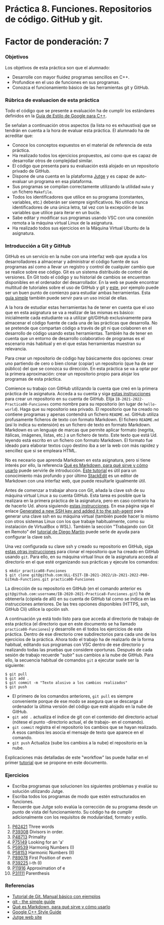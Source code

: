 # Práctica 8. Funciones. Repositorios de código. GitHub y git.

# Factor de ponderación: 7

### Objetivos
Los objetivos de esta práctica son que el alumnado:
* Desarrolle con mayor fluidez programas sencillos en C++.
* Profundice en el uso de funciones en sus programas.
* Conozca el funcionamiento básico de las herramientas git y GitHub.

### Rúbrica de evaluacion de esta práctica
Todo el código que se presente a evaluación ha de cumplir los estándares definidos en la 
[Guía de Estilo de Google para C++](https://google.github.io/styleguide/cppguide.html).

Se señalan a continuación otros aspectos (la lista no es exhaustiva) que se tendrán en cuenta a la hora de evaluar esta práctica.
El alumnado ha de acreditar que:

* Conoce los conceptos expuestos en el material de referencia de esta práctica.
* Ha realizado todos los ejercicios propuestos, así como que es capaz de desarrollar otros de complejidad similar.
* El código que presenta para su evaluación está alojado en un repositorio privado de GitHub.
* Dispone de una cuenta en la plataforma [Jutge](https://jutge.org/) y es capaz de auto-evaluar un programa en esa plataforma.
* Sus programas se compilan correctamente utilizando la utilidad `make` y un fichero `Makefile`.
* Todos los identificadores que utilice en su programa (constantes, variables, etc.) deberán ser
  siempre significativos. No utilice nunca identificadores de una única letra, tal vez con la excepción de las
  variables que utilice para iterar en un bucle.
* Sabe editar y modificar sus programas usando VSC con una conexión remota a la máquina virtual Linux de la asignatura.
* Ha realizado todos sus ejercicios en la Máquina Virtual Ubuntu de la asignatura.

### Introducción a Git y GitHub
GitHub es un servicio en la nube con una interfaz web que ayuda a los desarrolladores a almacenar y administrar el código
fuente de sus programas así como a llevar un registro y control de cualquier cambio que se realice sobre ese código. 
Git es un sistema distribuido de control de versiones.
En Git todo el código y su historial de cambios se encuentran disponibles en el ordenador del desarrollador.
En la web se puede encontrar multitud de tutoriales sobre el uso de GitHub y git y
[este](https://www.diegocmartin.com/tutorial-git/), por ejemplo puede ser un buen punto de comienzo para estudiar
ambas herramientas.
Esta [guía simple](https://rogerdudler.github.io/git-guide/) también puede servir para un uso inicial de ellas.

A la hora de estudiar estas herramientas ha de tener en cuenta que el uso que en esta asignatura se va a
realizar de las mismas es básico: inicialmente cada estudiante va a utilizar git/GitHub exclusivamente para almacenar el
código fuente de cada una de las prácticas que desarrolla. 
No se pretende que compartan código a través de git ni que colaboren en el desarrollo de código usando estas
herramientas.
También ha de tener en cuenta que un entorno de desarrollo colaborativo de programas es el escenario más
habitual y en el que estas herramientas muestran su relevancia.

Para crear un repositorio de código hay básicamente dos opciones: crear uno partiendo de cero o bien clonar
(copiar) un repositorio (que ha de ser público) del que se conozca su dirección.
En esta práctica se va a optar por la primera aproximación: crear un repositorio propio para alojar los
programas de esta práctica.

Comience su trabajo con GitHub utilizando la cuenta que creó en la primera práctica de la asignatura.
Acceda a su cuenta y siga 
[estas instrucciones](https://docs.github.com/en/free-pro-team@latest/github/getting-started-with-github/create-a-repo)
para crear un repositorio en su cuenta de GitHub.
Elija `IB-2021-2022-Practica08-Funciones` como nombre para su repositorio (en lugar de `hello-world`).
Haga que su repositorio sea privado.
El repositorio que ha creado no contiene programas y apenas contendrá un fichero `README.md`.
GitHub utiliza profusamente ficheros de texto con formato Markdown.
El fichero `README.md` (así lo indica su extensión) es un fichero de texto en formato Markdown.
Markdown es un lenguaje de marcas que permite aplicar formato (negrita, itálicas, imágenes, listas, etc.) a un
fichero de texto.
Este texto que está Ud. leyendo está escrito en un fichero con formato Markdown.
El formato fue ideado para elaborar textos cuyo destino iba a ser la web con más rapidez y sencillez que si se
empleara HTML.

No es neceario que aprenda Markdown en esta asignatura, pero si tiene interés por ello, la referencia 
[Qué es Markdown, para qué sirve y cómo usarlo](https://www.genbeta.com/guia-de-inicio/que-es-markdown-para-que-sirve-y-como-usarlo)
puede servirle de introducción.
[Este tutorial](https://guides.github.com/features/mastering-markdown/) es útil para un
conocimiento más profundo y por último 
[StackEdit](https://stackedit.io/) es un editor de Markdown con una interfaz web, que puede resultarle igualmente útil.

Antes de comenzar a trabajar ahora con Git, añada la clave ssh de su máquina virtual Linux a su cuenta GitHub.
Esta tarea es posible que la realizara en la primera práctica de la asignatura, pero en caso contrario ha de
hacerlo Ud. ahora siguiendo 
[estas instrucciones](https://docs.github.com/en/free-pro-team@latest/github/authenticating-to-github/adding-a-new-ssh-key-to-your-github-account).
En esa página siga el enlace 
[Generated a new SSH key and added it to the ssh-agent](https://docs.github.com/en/free-pro-team@latest/github/authenticating-to-github/generating-a-new-ssh-key-and-adding-it-to-the-ssh-agent)
para generar una clave ssh en su máquina virtual (también puede hacer lo mismo con otros sistemas Linux con
los que trabaje habitualmente, como su instalación de VirtualBox o WSL).
También la sección "Trabajando con Git en Remoto" del
[tutorial de Diego Martín](https://www.diegocmartin.com/tutorial-git/) puede serle de ayuda para
configurar la clave ssh.

Una vez configurada su clave ssh y creado su repositorio en GitHub, siga 
[estas otras instrucciones](https://docs.github.com/en/free-pro-team@latest/github/creating-cloning-and-archiving-repositories/cloning-a-repository)
para clonar el repositorio que ha creado en GitHub usando `git`.
Para ello, en su máquina virtual linux de la asignatura acceda al directorio en el que esté organizando sus
prácticas y ejecute los comandos:
```
$ mkdir practica08-Funciones
$ git clone git@github.com:ULL-ESIT-IB-2021-2022/ib-2021-2022-P08-GitHub-Functions.git practica08-Funciones
```
La dirección de su repositorio en GitHub 
(en el comando anterior es `git@github.com:username/IB-2020-2021-Practica8-Funciones.git`) ha de obtenerla (cópiela de allí) en su cuenta de GitHub tal como
se indica en las instrucciones anteriores.
De las tres opciones disponibles (HTTPS, ssh, GitHub Cli) utilice la opción ssh.

A continuación ya está todo listo para que acceda al directorio de trabajo de esta práctica (el directorio que
en este documento se ha llamado `practica08-Funciones`) y desarrolle en él todos los ejercicios de esta
práctica.
Dentro de ese directorio cree subdirectorios para cada uno de los ejercicios de la práctica.
Ahora todo el trabajo ha de realizarlo de la forma habitual, editando sus programas con VSC dentro de ese
directorio y realizando todas las pruebas que considere oportunas.
Después de cada sesión de trabajo recuerde "subir" sus cambios a la nube de GitHub.
Para ello, la secuencia habitual de comandos `git` a ejecutar suele ser la siguiente:
```
$ git pull
$ git add .
$ git commit -m "Texto alusivo a los cambios realizados"
$ git push
```
* El primero de los comandos anteriores, `git pull` es siempre conveniente porque de ese modo se asegura que se descarga al
ordenador la última versión del código que esté alojado en la nube de GitHub.
* `git add .` actualiza el índice de git con el contenido del directorio actual (nótese el punto -directorio
  actual, el de trabajo- en el comando).
* `git commit` registra el el repositorio los cambios que se hayan realizado. A esos cambios les asocia el
mensaje de texto que aparece en el comando. 
* `git push` Actualiza (sube los cambios a la nube) el repositorio en la nube.

Explicaciones más detalladas de este "workflow" las puede hallar en el primer
[tutorial](https://www.diegocmartin.com/tutorial-git/)
que se propone en este documento.

### Ejercicios
* Escriba programas que solucionen los siguientes problemas y evalúe su solución utilizando Jutge.
* Escriba todos los programas de modo que estén estructurados en funciones.
* Recuerde que Jutge solo evalúa la corrección de su programa desde un punto de vista del funcionamiento.
Su código ha de cumplir adicionalmente con los requisitos de modularidad, formato y estilo.

1. [P62421](https://jutge.org/problems/P62421_en) Three words
2. [P39308](https://jutge.org/problems/P39308) Divisors in order.
3. [P48713](https://jutge.org/problems/P48713) Primality
4. [P75149](https://jutge.org/problems/P75149) Looking for an 'a'
5. [P59539](https://jutge.org/problems/P59539) Harmonig Numbers (I)
6. [P58153](https://jutge.org/problems/P58153) Harmonic Numbers (II)
7. [P89078](https://jutge.org/problems/P89078) First Position of even
8. [P39225](https://jutge.org/problems/P39225) i-th (I)
9. [P11916](https://jutge.org/problems/P11916_en) Approximation of e
10. [P31111](https://jutge.org/problems/P31111) Parenthesis

### Referencias
* [Tutorial de Git. Manual básico con ejemplos](https://www.diegocmartin.com/tutorial-git/)
* [git - the simple guide](https://rogerdudler.github.io/git-guide/)
* [Qué es Markdown, para qué sirve y cómo usarlo](https://www.genbeta.com/guia-de-inicio/que-es-markdown-para-que-sirve-y-como-usarlo)
* [Google C++ Style Guide](https://google.github.io/styleguide/cppguide.html)
* [Jutge web site](https://jutge.org/)
